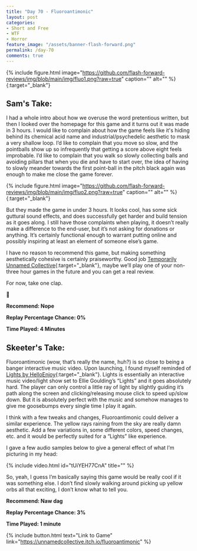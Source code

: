 ```yaml
---
title: "Day 70 - Fluoroantimonic"
layout: post
categories:
- Short and Free
- WTF
- Horror
feature_image: "/assets/banner-flash-forward.png"
permalink: /day-70
comments: true
---
```


{% include figure.html image="https://github.com/flash-forward-reviews/img/blob/main/img/fluo1.png?raw=true" caption="" alt="" %}{:target="_blank"}

## Sam's Take:

I had a whole intro about how we overuse the word pretentious written, but then I looked over the homepage for this game and it turns out it was made in 3 hours. I would like to complain about how the game feels like it's hiding behind its chemical acid name and industrial/psychedelic aesthetic to mask a very shallow loop. I’d like to complain that you move so slow, and the pointballs show up so infrequently that getting a score above eight feels improbable. I’d like to complain that you walk so slowly collecting balls and avoiding pillars that when you die and have to start over, the idea of having to slowly meander towards the first point-ball in the pitch black again was enough to make me close the game forever. 

{% include figure.html image="https://github.com/flash-forward-reviews/img/blob/main/img/fluo2.png?raw=true" caption="" alt="" %}{:target="_blank"}

But they made the game in under 3 hours. It looks cool, has some sick guttural sound effects, and does successfully get harder and build tension as it goes along. I still have those complaints when playing, it doesn’t really make a difference to the end-user, but it’s not asking for donations or anything. It’s certainly functional enough to warrant putting online and possibly inspiring at least an element of someone else’s game.

I have no reason to recommend this game, but making something aesthetically cohesive is certainly praiseworthy. Good job [Temporarily Unnamed Collective](https://unnamedcollective.itch.io/){:target="_blank"}, maybe we’ll play one of your non-three hour games in the future and you can get a real review.

For now, take one clap.

👏

**Recommend: Nope**

**Replay Percentage Chance: 0%**

**Time Played: 4 Minutes**

## Skeeter's Take:

Fluoroantimonic (wow, that’s really the name, huh?) is so close to being a banger interactive music video. 
Upon launching, I found myself reminded of [Lights by HelloEnjoy](https://helloenjoy.com/lights){:target="_blank"}. Lights is essentially an interactive music video/light show set to Ellie Goulding’s “Lights” and it goes absolutely hard. The player can only control a little ray of light by slightly guiding it’s path along the screen and clicking/releasing mouse click to speed up/slow down. But it is absolutely perfect with the music and somehow manages to give me goosebumps every single time I play it again. 

I think with a few tweaks and changes, Fluoroantimonic could deliver a similar experience. The yellow rays raining from the sky are really damn aesthetic. Add a few variations in, some different colors, speed changes, etc. and it would be perfectly suited for a “Lights” like experience. 

I gave a few audio samples below to give a general effect of what I’m picturing in my head: 

{% include video.html id="tUiYEH77CnA" title="" %}

So, yeah, I guess I’m basically saying this game would be really cool if it was something else. I don’t find slowly walking around picking up yellow orbs all that exciting, I don’t know what to tell you. 

**Recommend: Naw dag** 

**Replay Percentage Chance: 3%**

**Time Played: 1 minute** 

{% include button.html text="Link to Game" link="https://unnamedcollective.itch.io/fluoroantimonic" %}